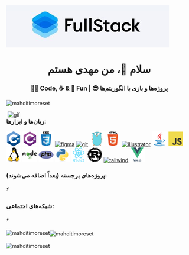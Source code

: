 ![logo](https://github.com/mahditimoreseT/mahditimoreseT/blob/main/download.jpg)
<h1 align="center">سلام 👋، من مهدی هستم</h1>
<h3 align="center">👨‍💻 Code, ☕ & 🚀 Fun | 😎 پروژه‌ها و بازی با الگوریتم‌ها</h3>

<p align="left"> <img src="https://komarev.com/ghpvc/?username=mahditimoreset&label=Profile%20views&color=0e75b6&style=flat" alt="mahditimoreset" /> </p>

<img align="right" alt="gif" width="500" src="https://miro.medium.com/1*gReLR6hZjwyBxHmfLN1AVw.gif">

<h3 align="left">زبان‌ها و ابزارها:</h3>
<p align="left">
  <a href="#" target="_blank" rel="noreferrer"><img src="https://raw.githubusercontent.com/devicons/devicon/master/icons/cplusplus/cplusplus-original.svg" alt="cplusplus" width="40" height="40"/></a>
  <a href="#" target="_blank" rel="noreferrer"><img src="https://raw.githubusercontent.com/devicons/devicon/master/icons/csharp/csharp-original.svg" alt="csharp" width="40" height="40"/></a>
  <a href="#" target="_blank" rel="noreferrer"><img src="https://raw.githubusercontent.com/devicons/devicon/master/icons/css3/css3-original-wordmark.svg" alt="css3" width="40" height="40"/></a>
  <a href="#" target="_blank" rel="noreferrer"><img src="https://www.vectorlogo.zone/logos/figma/figma-icon.svg" alt="figma" width="40" height="40"/></a>
  <a href="#" target="_blank" rel="noreferrer"><img src="https://www.vectorlogo.zone/logos/git-scm/git-scm-icon.svg" alt="git" width="40" height="40"/></a>
  <a href="#" target="_blank" rel="noreferrer"><img src="https://raw.githubusercontent.com/devicons/devicon/master/icons/go/go-original.svg" alt="go" width="40" height="40"/></a>
  <a href="#" target="_blank" rel="noreferrer"><img src="https://raw.githubusercontent.com/devicons/devicon/master/icons/html5/html5-original-wordmark.svg" alt="html5" width="40" height="40"/></a>
  <a href="#" target="_blank" rel="noreferrer"><img src="https://www.vectorlogo.zone/logos/adobe_illustrator/adobe_illustrator-icon.svg" alt="illustrator" width="40" height="40"/></a>
  <a href="#" target="_blank" rel="noreferrer"><img src="https://raw.githubusercontent.com/devicons/devicon/master/icons/java/java-original.svg" alt="java" width="40" height="40"/></a>
  <a href="#" target="_blank" rel="noreferrer"><img src="https://raw.githubusercontent.com/devicons/devicon/master/icons/javascript/javascript-original.svg" alt="javascript" width="40" height="40"/></a>
  <a href="#" target="_blank" rel="noreferrer"><img src="https://raw.githubusercontent.com/devicons/devicon/master/icons/linux/linux-original.svg" alt="linux" width="40" height="40"/></a>
  <a href="#" target="_blank" rel="noreferrer"><img src="https://raw.githubusercontent.com/devicons/devicon/master/icons/nodejs/nodejs-original-wordmark.svg" alt="nodejs" width="40" height="40"/></a>
  <a href="#" target="_blank" rel="noreferrer"><img src="https://raw.githubusercontent.com/devicons/devicon/master/icons/php/php-original.svg" alt="php" width="40" height="40"/></a>
  <a href="#" target="_blank" rel="noreferrer"><img src="https://raw.githubusercontent.com/devicons/devicon/master/icons/python/python-original.svg" alt="python" width="40" height="40"/></a>
  <a href="#" target="_blank" rel="noreferrer"><img src="https://raw.githubusercontent.com/devicons/devicon/master/icons/react/react-original-wordmark.svg" alt="react" width="40" height="40"/></a>
  <a href="#" target="_blank" rel="noreferrer"><img src="https://raw.githubusercontent.com/devicons/devicon/master/icons/rust/rust-plain.svg" alt="rust" width="40" height="40"/></a>
  <a href="#" target="_blank" rel="noreferrer"><img src="https://www.vectorlogo.zone/logos/tailwindcss/tailwindcss-icon.svg" alt="tailwind" width="40" height="40"/></a>
  <a href="#" target="_blank" rel="noreferrer"><img src="https://raw.githubusercontent.com/devicons/devicon/master/icons/vuejs/vuejs-original-wordmark.svg" alt="vuejs" width="40" height="40"/></a>
</p>

<h3 align="left">پروژه‌های برجسته (بعداً اضافه می‌شوند):</h3>
<p align="left">⚡ </p>

<h3 align="left">شبکه‌های اجتماعی:</h3>
<p align="left">⚡</p>

<p>
  <img align="left" src="https://github-readme-stats.vercel.app/api/top-langs?username=mahditimoreset&show_icons=true&locale=en&layout=compact" alt="mahditimoreset" />
</p>
<p>
  <img align="center" src="https://github-readme-stats.vercel.app/api?username=mahditimoreset&show_icons=true&locale=en" alt="mahditimoreset" />
</p>
<p>
  <img align="center" src="https://github-readme-streak-stats.herokuapp.com/?user=mahditimoreset&" alt="mahditimoreset" />
</p>
